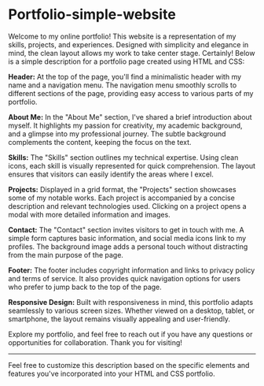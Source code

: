 # Portfolio-simple-website
Welcome to my online portfolio! This website is a representation of my skills, projects, and experiences. Designed with simplicity and elegance in mind, the clean layout allows my work to take center stage.
Certainly! Below is a simple description for a portfolio page created using HTML and CSS:

**Header:**
At the top of the page, you'll find a minimalistic header with my name and a navigation menu. The navigation menu smoothly scrolls to different sections of the page, providing easy access to various parts of my portfolio.

**About Me:**
In the "About Me" section, I've shared a brief introduction about myself. It highlights my passion for creativity, my academic background, and a glimpse into my professional journey. The subtle background complements the content, keeping the focus on the text.

**Skills:**
The "Skills" section outlines my technical expertise. Using clean icons, each skill is visually represented for quick comprehension. The layout ensures that visitors can easily identify the areas where I excel.

**Projects:**
Displayed in a grid format, the "Projects" section showcases some of my notable works. Each project is accompanied by a concise description and relevant technologies used. Clicking on a project opens a modal with more detailed information and images.

**Contact:**
The "Contact" section invites visitors to get in touch with me. A simple form captures basic information, and social media icons link to my profiles. The background image adds a personal touch without distracting from the main purpose of the page.

**Footer:**
The footer includes copyright information and links to privacy policy and terms of service. It also provides quick navigation options for users who prefer to jump back to the top of the page.

**Responsive Design:**
Built with responsiveness in mind, this portfolio adapts seamlessly to various screen sizes. Whether viewed on a desktop, tablet, or smartphone, the layout remains visually appealing and user-friendly.

Explore my portfolio, and feel free to reach out if you have any questions or opportunities for collaboration. Thank you for visiting!

---

Feel free to customize this description based on the specific elements and features you've incorporated into your HTML and CSS portfolio.

